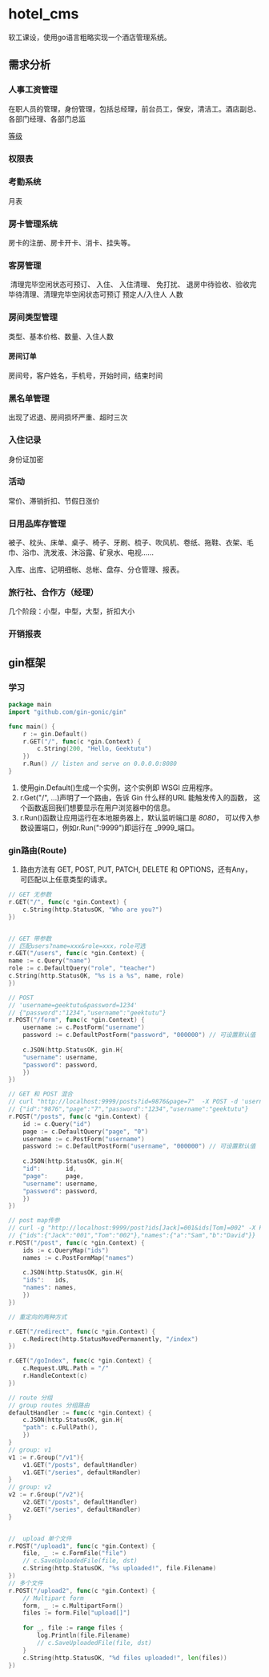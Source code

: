 # hotel_cms
软工课设，使用go语言粗略实现一个酒店管理系统。

## 需求分析

### 人事工资管理

在职人员的管理，身份管理，包括总经理，前台员工，保安，清洁工。酒店副总、各部门经理、各部门总监

[等级](https://wenku.baidu.com/view/f3d03db6ad51f01dc381f123.html)

### 权限表





### 考勤系统



月表



### 房卡管理系统

房卡的注册、房卡开卡、消卡、挂失等。

### 客房管理

​	清理完毕空闲状态可预订、 入住、 入住清理、 免打扰、 退房中待验收、验收完毕待清理、清理完毕空闲状态可预订  预定人/入住人  人数



### 房间类型管理

类型、基本价格、数量、入住人数



#### 房间订单

房间号，客户姓名，手机号，开始时间，结束时间



### 黑名单管理

出现了迟退、房间损坏严重、超时三次



### 入住记录

身份证加密



### 活动

常价、滞销折扣、节假日涨价



### 日用品库存管理

被子、枕头、床单、桌子、椅子、牙刷、梳子、吹风机、卷纸、拖鞋、衣架、毛巾、浴巾、洗发液、沐浴露、矿泉水、电视......

入库、出库、记明细帐、总帐、盘存、分仓管理、报表。

### 旅行社、合作方（经理）

几个阶段：小型，中型，大型，折扣大小

### 开销报表


## gin框架

### 学习

```go
package main
import "github.com/gin-gonic/gin"

func main() {
	r := gin.Default()
	r.GET("/", func(c *gin.Context) {
		c.String(200, "Hello, Geektutu")
	})
	r.Run() // listen and serve on 0.0.0.0:8080
}
```

1. 使用gin.Default()生成一个实例，这个实例即 WSGI 应用程序。
2. r.Get("/", ...)声明了一个路由，告诉 Gin 什么样的URL 能触发传入的函数，
这个函数返回我们想要显示在用户浏览器中的信息。
3. r.Run()函数让应用运行在本地服务器上，默认监听端口是 _8080_，
   可以传入参数设置端口，例如r.Run(":9999")即运行在 _9999_端口。


### gin路由(Route)

1. 路由方法有 GET, POST, PUT, PATCH, DELETE 和 OPTIONS，还有Any，
可匹配以上任意类型的请求。

```go
// GET 无参数
r.GET("/", func(c *gin.Context) {
	c.String(http.StatusOK, "Who are you?")
})


// GET 带参数 
// 匹配users?name=xxx&role=xxx，role可选
r.GET("/users", func(c *gin.Context) {
name := c.Query("name")
role := c.DefaultQuery("role", "teacher")
c.String(http.StatusOK, "%s is a %s", name, role)
})

// POST
// 'username=geektutu&password=1234'
// {"password":"1234","username":"geektutu"}
r.POST("/form", func(c *gin.Context) {
    username := c.PostForm("username")
    password := c.DefaultPostForm("password", "000000") // 可设置默认值
    
    c.JSON(http.StatusOK, gin.H{
    "username": username,
    "password": password,
    })
})

// GET 和 POST 混合
// curl "http://localhost:9999/posts?id=9876&page=7"  -X POST -d 'username=geektutu&password=1234'
// {"id":"9876","page":"7","password":"1234","username":"geektutu"}
r.POST("/posts", func(c *gin.Context) {
    id := c.Query("id")
    page := c.DefaultQuery("page", "0")
    username := c.PostForm("username")
    password := c.DefaultPostForm("username", "000000") // 可设置默认值
    
    c.JSON(http.StatusOK, gin.H{
    "id":       id,
    "page":     page,
    "username": username,
    "password": password,
    })
})

// post map传参
// curl -g "http://localhost:9999/post?ids[Jack]=001&ids[Tom]=002" -X POST -d 'names[a]=Sam&names[b]=David'
// {"ids":{"Jack":"001","Tom":"002"},"names":{"a":"Sam","b":"David"}}
r.POST("/post", func(c *gin.Context) {
    ids := c.QueryMap("ids")
    names := c.PostFormMap("names")
    
    c.JSON(http.StatusOK, gin.H{
    "ids":   ids,
    "names": names,
    })
})

// 重定向的两种方式

r.GET("/redirect", func(c *gin.Context) {
    c.Redirect(http.StatusMovedPermanently, "/index")
})

r.GET("/goIndex", func(c *gin.Context) {
    c.Request.URL.Path = "/"
    r.HandleContext(c)
})

// route 分组
// group routes 分组路由
defaultHandler := func(c *gin.Context) {
    c.JSON(http.StatusOK, gin.H{
    "path": c.FullPath(),
    })
}
// group: v1
v1 := r.Group("/v1"){
    v1.GET("/posts", defaultHandler)
    v1.GET("/series", defaultHandler)
}
// group: v2
v2 := r.Group("/v2"){
    v2.GET("/posts", defaultHandler)
    v2.GET("/series", defaultHandler)
}


//  upload 单个文件
r.POST("/upload1", func(c *gin.Context) {
    file, _ := c.FormFile("file")
    // c.SaveUploadedFile(file, dst)
    c.String(http.StatusOK, "%s uploaded!", file.Filename)
})
// 多个文件
r.POST("/upload2", func(c *gin.Context) {
    // Multipart form
    form, _ := c.MultipartForm()
    files := form.File["upload[]"]
    
    for _, file := range files {
        log.Println(file.Filename)
        // c.SaveUploadedFile(file, dst)
    }
    c.String(http.StatusOK, "%d files uploaded!", len(files))
})


```